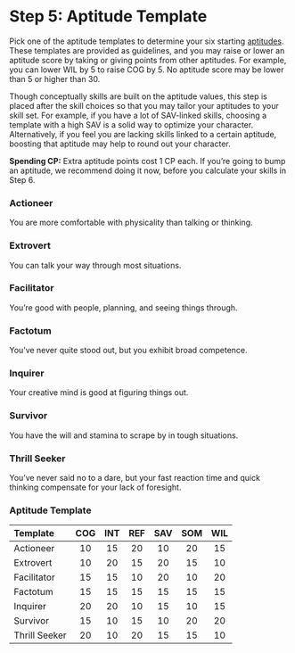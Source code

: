# Step 5: Aptitude Template

Pick one of the aptitude templates to determine your six starting [aptitudes](01-character-stats.md#aptitudes). These templates are provided as guidelines, and you may raise or lower an aptitude score by taking or giving points from other aptitudes. For example, you can lower WIL by 5 to raise COG by 5. No aptitude score may be lower than 5 or higher than 30.

Though conceptually skills are built on the aptitude values, this step is placed after the skill choices so that you may tailor your aptitudes to your skill set. For example, if you have a lot of SAV-linked skills, choosing a template with a high SAV is a solid way to optimize your character. Alternatively, if you feel you are lacking skills linked to a certain aptitude, boosting that aptitude may help to round out your character.

**Spending CP:** Extra aptitude points cost 1&nbsp;CP each. If you’re going to bump an aptitude, we recommend doing it now, before you calculate your skills in Step 6.

<!--order-->
### Actioneer

You are more comfortable with physicality than talking or thinking.

### Extrovert

You can talk your way through most situations.

### Facilitator

You’re good with people, planning, and seeing things through.

### Factotum

You’ve never quite stood out, but you exhibit broad competence.

### Inquirer

Your creative mind is good at figuring things out.

### Survivor

You have the will and stamina to scrape by in tough situations.

### Thrill Seeker

You’ve never said no to a dare, but your fast reaction time and quick thinking compensate for your lack of foresight.

<!--order-end-->

<!-- CLEANED blockquote class="table" -->

### Aptitude Template

<!--order-->
| Template      |  COG  |  INT  |  REF  |  SAV  |  SOM  |  WIL  |
| :------------ | :---: | :---: | :---: | :---: | :---: | :---: |
| Actioneer     |  10   |  15   |  20   |  10   |  20   |  15   |
| Extrovert     |  10   |  20   |  15   |  20   |  15   |  10   |
| Facilitator   |  15   |  15   |  10   |  20   |  10   |  20   |
| Factotum      |  15   |  15   |  15   |  15   |  15   |  15   |
| Inquirer      |  20   |  20   |  10   |  15   |  10   |  15   |
| Survivor      |  15   |  10   |  15   |  10   |  20   |  20   |
| Thrill Seeker |  20   |  10   |  20   |  15   |  15   |  10   |

<!-- CLEANED /blockquote -->
